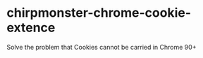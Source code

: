 # chirpmonster-chrome-cookie-extence
Solve the problem that Cookies cannot be carried in Chrome 90+

